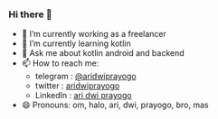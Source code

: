 ### Hi there 👋

<!--
**aridwiprayogo/aridwiprayogo** is a ✨ _special_ ✨ repository because its `README.md` (this file) appears on your GitHub profile.
- 👯 I’m looking to collaborate on ...
- 🤔 I’m looking for help with ...
Here are some ideas to get you started:
- ⚡ Fun fact: like to be invited to discussions 🤗🤗
-->

- 🔭 I’m currently working as a freelancer
- 🌱 I’m currently learning kotlin
- 💬 Ask me about kotlin android and backend
- 📫 How to reach me: 
  - telegram : [@aridwiprayogo](https://t.me/aridwiprayogo)
  - twitter  : [aridwiprayogo](https://www.twitter.com/ariprayoga66)
  - LinkedIn : [ari dwi prayogo](https://www.linkedin.com/in/ari-dwi-prayogo-714157143)
- 😄 Pronouns: om, halo, ari, dwi, prayogo, bro, mas
